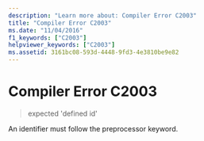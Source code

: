 ```yaml
---
description: "Learn more about: Compiler Error C2003"
title: "Compiler Error C2003"
ms.date: "11/04/2016"
f1_keywords: ["C2003"]
helpviewer_keywords: ["C2003"]
ms.assetid: 3161bc08-593d-4448-9fd3-4e3810be9e82
---
```

# Compiler Error C2003

> expected 'defined id'

An identifier must follow the preprocessor keyword.
